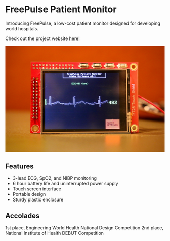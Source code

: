 # FreePulse Patient Monitor

Introducing FreePulse, a low-cost patient monitor designed for developing world hospitals.

Check out the project website [here][sitelink]!

![alt tag](resources/cover.jpg)

Features
--------
- 3-lead ECG, SpO2, and NIBP monitoring
- 6 hour battery life and uninterrupted power supply
- Touch screen interface
- Portable design
- Sturdy plastic enclosure

Accolades
--------
1st place, Engineering World Health National Design Competition
2nd place, National Institute of Health DEBUT Competition

[sitelink]: http://www.freepulsemed.com
